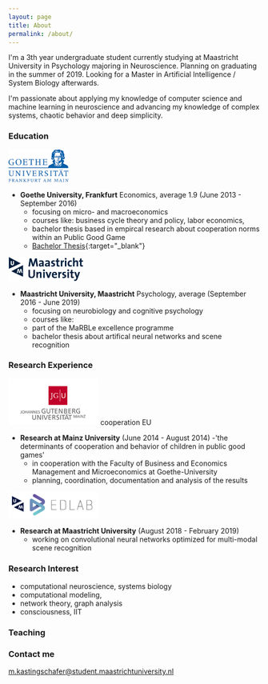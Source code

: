 ```yaml
---
layout: page
title: About
permalink: /about/
---
```


I'm a 3th year undergraduate student currently studying at Maastricht University in Psychology majoring in Neuroscience. Planning on graduating in the summer of 2019. Looking for a Master in Artificial Intelligence / System Biology afterwards. 

I'm passionate about applying my knowledge of computer science and machine learning in neuroscience and advancing my knowledge of complex systems, chaotic behavior and deep simplicity.


### Education

<img src="/assets/Goethe.png" width="120"> 

* **Goethe University, Frankfurt** Economics, average 1.9 (June 2013 - September 2016)
  - focusing on micro- and macroeconomics
  - courses like: business cycle theory and policy, labor economics, 
  - bachelor thesis based in empircal research about cooperation norms within an Public Good Game
  - [Bachelor Thesis](http://www.kdnuggets.com/author/adit-deshpande){:target="_blank"}

<img src="/assets/Maasi.png" width="150"> 

* **Maastricht University, Maastricht** Psychology, average  (September 2016 - June 2019)
  - focusing on neurobiology and cognitive psychology
  - courses like:
  - part of the MaRBLe excellence programme
  - bachelor thesis about artifical neural networks and scene recognition

### Research Experience

<img src="/assets/JPU2.jpg" width="180">   
cooperation EU

* **Research at Mainz University** (June 2014 - August 2014)
  -'the determinants of cooperation and behavior of children in public good games'
  - in cooperation with the Faculty of Business and Economics Management and Microeconomics at Goethe-University
  - planning, coordination, documentation and analysis of the results
 
<img src="/assets/EDLAB-logo-UM2.jpg" width="180">   

* **Research at Maastricht University** (August 2018 - February 2019)
  - working on convolutional neural networks optimized for multi-modal scene recognition

### Research Interest
  - computational neuroscience, systems biology
  - computational modeling, 
  - network theory, graph analysis
  - consciousness, IIT

### Teaching


### Contact me

[m.kastingschafer@student.maastrichtuniversity.nl](mailto:m.kastingschafer@student.maastrichtuniversity.nl)

